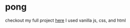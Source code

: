 # pong
<p>checkout my full project <a href='https://mariogranados.github.io/pong'>here</a> I used vanilla js, css, and html</p>
